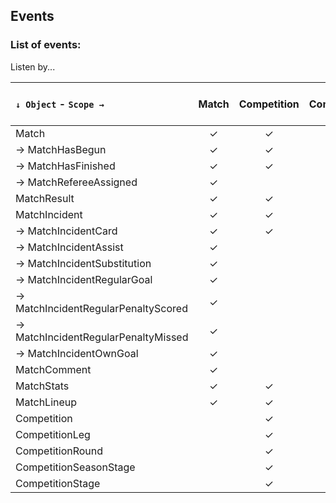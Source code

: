 ## Events

### List of events:

Listen by...

| ``↓ Object`` - ``Scope →``          | Match | Competition | CompetitionSeasonStage | CompetitionRound | CompetitionStage | CompetitionLeg | Team | Athlete | Sport | Match Start Date  |
| :---------------------------------  | :---: | :---------: | :--------------------: | :--------------: | :--------------: | :------------: | :--: | :-----: | :---: | :---------------: |
| Match                               | ✓     | ✓           | ✓                      |                  |                  |                | ✓    |         |       | ✓                 |
| → MatchHasBegun                     | ✓     | ✓           | ✓                      |                  |                  |                | ✓    |         | ✓     |                   |
| → MatchHasFinished                  | ✓     | ✓           | ✓                      |                  |                  |                | ✓    |         | ✓     |                   |
| → MatchRefereeAssigned              | ✓     |             |                        |                  |                  |                |      |         |       |                   |
| MatchResult                         | ✓     | ✓           |                        |                  |                  |                | ✓    |         |       | ✓                 |
| MatchIncident                       | ✓     | ✓           |                        |                  |                  |                | ✓    | ✓       |       | ✓                 |
| → MatchIncidentCard                 | ✓     | ✓           |                        |                  |                  |                | ✓    | ✓       |       | ✓                 |
| → MatchIncidentAssist               | ✓     |             |                        |                  |                  |                | ✓    | ✓       |       |                   |
| → MatchIncidentSubstitution         | ✓     |             |                        |                  |                  |                | ✓    | ✓       |       |                   |
| → MatchIncidentRegularGoal          | ✓     |             |                        |                  |                  |                | ✓    | ✓       |       |                   |
| → MatchIncidentRegularPenaltyScored | ✓     |             |                        |                  |                  |                | ✓    | ✓       |       |                   |
| → MatchIncidentRegularPenaltyMissed | ✓     |             |                        |                  |                  |                | ✓    | ✓       |       |                   |
| → MatchIncidentOwnGoal              | ✓     |             |                        |                  |                  |                | ✓    | ✓       |       |                   |
| MatchComment                        | ✓     |             |                        |                  |                  |                |      |         |       |                   |
| MatchStats                          | ✓     | ✓           |                        |                  |                  |                | ✓    |         |       |                   |
| MatchLineup                         | ✓     | ✓           |                        |                  |                  |                | ✓    | ✓       |       |                   |
| Competition                         |       | ✓           |                        |                  |                  |                |      |         |       |                   |
| CompetitionLeg                      |       | ✓           |                        |                  |                  | ✓              |      |         |       |                   |
| CompetitionRound                    |       | ✓           |                        | ✓                |                  |                |      |         |       |                   |
| CompetitionSeasonStage              |       | ✓           | ✓                      |                  |                  |                |      |         |       |                   |
| CompetitionStage                    |       | ✓           |                        |                  | ✓                |                |      |         |       |                   |